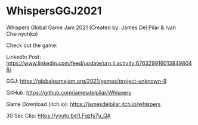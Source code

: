# WhispersGGJ2021
Whispers Global Game Jam 2021 (Created by: James Del Pilar & Ivan Chernychko)

Check out the game:

LinkedIn Post:
https://www.linkedin.com/feed/update/urn:li:activity:6763299160138498048/

GGJ: https://globalgamejam.org/2021/games/project-unknown-9

GitHub: https://github.com/jamesdelpilar/Whispers

Game Download (itch.io): https://jamesdelpilar.itch.io/whispers

30 Sec Clip: https://youtu.be/LFgzfs7u_QA

